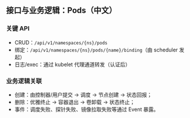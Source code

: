 ## 接口与业务逻辑：Pods（中文）

### 关键 API

- CRUD：`/api/v1/namespaces/{ns}/pods`
- 绑定：`/api/v1/namespaces/{ns}/pods/{name}/binding`（由 scheduler 发起）
- 日志/exec：通过 kubelet 代理通道转发（认证后）

### 业务逻辑关联

- 创建：由控制器/用户提交 → 调度 → 节点创建 → 状态回报；
- 删除：优雅终止 → 容器退出 → 卷卸载 → 状态终止；
- 事件：调度失败、探针失败、镜像拉取失败等通过 Event 暴露。


